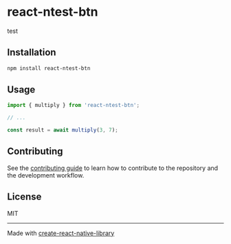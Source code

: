 # react-ntest-btn

test

## Installation

```sh
npm install react-ntest-btn
```

## Usage

```js
import { multiply } from 'react-ntest-btn';

// ...

const result = await multiply(3, 7);
```

## Contributing

See the [contributing guide](CONTRIBUTING.md) to learn how to contribute to the repository and the development workflow.

## License

MIT

---

Made with [create-react-native-library](https://github.com/callstack/react-native-builder-bob)
